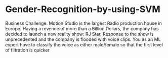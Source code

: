 # Gender-Recognition-by-using-SVM
Business Challenge: Motion Studio is the largest Radio production house in Europe. Having a revenue of more than a Billion Dollars, the company has decided to launch a new reality show: RJ Star. Response to the show is unprecedented and the company is flooded with voice clips. You as an ML expert have to classify the voice as either male/female so that the first level of filtration is quicker
